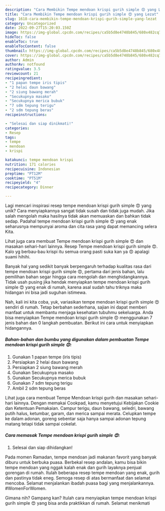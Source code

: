 ```yaml
---
description: "Cara Membikin Tempe mendoan krispi gurih simple 😍 yang Lezat"
title: "Cara Membikin Tempe mendoan krispi gurih simple 😍 yang Lezat"
slug: 1618-cara-membikin-tempe-mendoan-krispi-gurih-simple-yang-lezat
category: Uncategorized
date: 2022-09-27T15:20:03.150Z
image: https://img-global.cpcdn.com/recipes/ca5b5d8e4748b845/680x482cq70/tempe-mendoan-krispi-gurih-simple-foto-resep-utama.jpg
hideToc: false
enableToc: true
enableTocContent: false
thumbnail: https://img-global.cpcdn.com/recipes/ca5b5d8e4748b845/680x482cq70/tempe-mendoan-krispi-gurih-simple-foto-resep-utama.jpg
cover: https://img-global.cpcdn.com/recipes/ca5b5d8e4748b845/680x482cq70/tempe-mendoan-krispi-gurih-simple-foto-resep-utama.jpg
author: Admin
authorAv: notfound
ratingvalue: 3.5
reviewcount: 21
recipeingredient:
- "1 papan tempe iris tipis"
- "2 helai daun bawang"
- "2 siung bawang merah"
- "Secukupnya masako"
- "Secukupnya merica bubuk"
- "7 sdm tepung terigu"
- "2 sdm tepung beras"
recipeinstructions:

- "Selesai dan siap dinikmati!"
categories:
- Resep
tags:
- tempe
- mendoan
- krispi

katakunci: tempe mendoan krispi 
nutrition: 171 calories
recipecuisine: Indonesian
preptime: "PT12M"
cooktime: "PT51M"
recipeyield: "4"
recipecategory: Dinner

---
```





Lagi mencari inspirasi resep tempe mendoan krispi gurih simple 😍 yang unik? Cara menyiapkannya sangat tidak susah dan tidak juga mudah. Jika salah mengolah maka hasilnya tidak akan memuaskan dan bahkan tidak sedap. Padahal tempe mendoan krispi gurih simple 😍 yang enak seharusnya mempunyai aroma dan cita rasa yang dapat memancing selera Kita.





Lihat juga cara membuat Tempe mendoan krispi gurih simple 😍 dan masakan sehari-hari lainnya. Resep Tempe mendoan krispi gurih simple 😍. Kalo yg berbau-bau krispi itu semua orang pasti suka kan ya 😍 apalagi suami hihihi.

Banyak hal yang sedikit banyak berpengaruh terhadap kualitas rasa dari tempe mendoan krispi gurih simple 😍, pertama dari jenis bahan, lalu pemilihan bahan segar hingga cara mengolah dan menghidangkannya. Tidak usah pusing jika hendak menyiapkan tempe mendoan krispi gurih simple 😍 yang enak di rumah, karena asal sudah tahu triknya maka hidangan ini bisa jadi suguhan istimewa.






Nah, kali ini kita coba, yuk, variasikan tempe mendoan krispi gurih simple 😍 sendiri di rumah. Tetap berbahan sederhana, sajian ini dapat memberi manfaat untuk membantu menjaga kesehatan tubuhmu sekeluarga. Anda bisa menyiapkan Tempe mendoan krispi gurih simple 😍 menggunakan 7 jenis bahan dan 0 langkah pembuatan. Berikut ini cara untuk menyiapkan hidangannya.

<!--inarticleads1-->

##### Bahan-bahan dan bumbu yang digunakan dalam pembuatan Tempe mendoan krispi gurih simple 😍:

1. Gunakan 1 papan tempe (iris tipis)
1. Persiapkan 2 helai daun bawang
1. Persiapkan 2 siung bawang merah
1. Gunakan Secukupnya masako
1. Gunakan Secukupnya merica bubuk
1. Gunakan 7 sdm tepung terigu
1. Ambil 2 sdm tepung beras


Lihat juga cara membuat Tempe Mendoan krispi gurih dan masakan sehari-hari lainnya. Dengan memakai Cookpad, kamu menyetujui Kebijakan Cookie dan Ketentuan Pemakaian. Campur terigu, daun bawang, seledri, bawang putih halus, ketumbar, garam, dan merica sampai merata. Celupkan tempe ke dalam adonan, goreng sebentar saja hanya sampai adonan tepung matang tetapi tidak sampai cokelat. 

<!--inarticleads2-->

##### Cara memasak Tempe mendoan krispi gurih simple 😍:


1. Selesai dan siap dihidangkan!

Pada momen Ramadan, tempe mendoan jadi makanan favorit yang banyak diburu untuk berbuka puasa. Berbekal resep andalan, kamu bisa bikin tempe mendoan yang nggak kalah enak dan gurih layaknya penjual gorengan di rumah. Itulah beberapa resep tempe mendoan yang enak, gurih dan pastinya tidak eneg. Semoga resep di atas bermanfaat dan selamat mencoba. Selamat menjalankan ibadah puasa bagi yang menjalankannya. #WomenForWomen. 

Gimana nih? Gampang kan? Itulah cara menyiapkan tempe mendoan krispi gurih simple 😍 yang bisa anda praktikkan di rumah. Selamat menikmati
